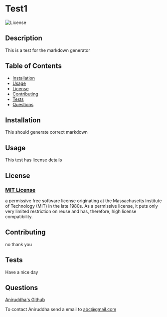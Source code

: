 
  # Test1

  ![License](https://img.shields.io/badge/MIT-red.svg)

  ## Description

  This is a test for the markdown generator
  
  ## Table of Contents

  * [Installation](#installation)
  * [Usage](#usage)
  * [License](#license)
  * [Contributing](#contributing)
  * [Tests](#tests)
  * [Questions](#questions)

  ## Installation
  
  This should generate correct markdown

  ## Usage

  This test has license details
  
  ## License

  ### [MIT License](https://choosealicense.com/licenses/mit/)

  a permissive free software license originating at the Massachusetts Institute of Technology (MIT) in the late 1980s. As a permissive license, it puts only very limited restriction on reuse and has, therefore, high license compatibility.
    
  ## Contributing

  no thank you

  ## Tests

  Have a nice day

  ## Questions
  
  [Aniruddha's Github](https://github.com/anirud314/)

  To contact Aniruddha send a email to abc@gmail.com

